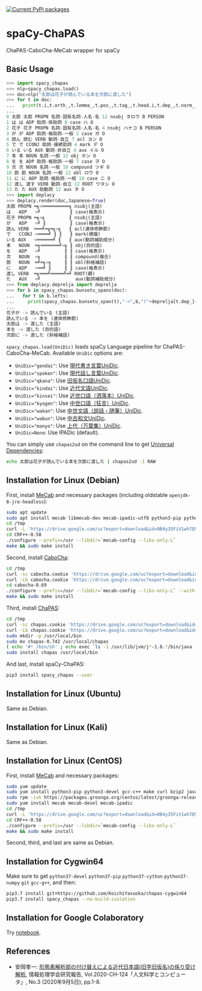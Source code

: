 [![Current PyPI packages](https://badge.fury.io/py/spacy-chapas.svg)](https://pypi.org/project/spacy-chapas/)

# spaCy-ChaPAS

ChaPAS-CaboCha-MeCab wrapper for spaCy

## Basic Usage

```py
>>> import spacy_chapas
>>> nlp=spacy_chapas.load()
>>> doc=nlp("太郎は花子が読んでいる本を次郎に渡した")
>>> for t in doc:
...   print(t.i,t.orth_,t.lemma_,t.pos_,t.tag_,t.head.i,t.dep_,t.norm_,t.ent_iob_,t.ent_type_)
...
0 太郎 太郎 PROPN 名詞-固有名詞-人名-名 12 nsubj タロウ B PERSON
1 は は ADP 助詞-係助詞 0 case ハ O
2 花子 花子 PROPN 名詞-固有名詞-人名-名 4 nsubj ハナコ B PERSON
3 が が ADP 助詞-格助詞-一般 2 case ガ O
4 読ん 読む VERB 動詞-自立 7 acl ヨン O
5 で で CCONJ 助詞-接続助詞 4 mark デ O
6 いる いる AUX 動詞-非自立 4 aux イル O
7 本 本 NOUN 名詞-一般 12 obj ホン O
8 を を ADP 助詞-格助詞-一般 7 case ヲ O
9 次 次 NOUN 名詞-一般 10 compound ツギ O
10 郎 郎 NOUN 名詞-一般 12 obl ロウ O
11 に に ADP 助詞-格助詞-一般 10 case ニ O
12 渡し 渡す VERB 動詞-自立 12 ROOT ワタシ O
13 た た AUX 助動詞 12 aux タ O
>>> import deplacy
>>> deplacy.render(doc,Japanese=True)
太郎 PROPN ═╗<══════════╗ nsubj(主語)
は   ADP   <╝           ║ case(格表示)
花子 PROPN ═╗<╗         ║ nsubj(主語)
が   ADP   <╝ ║         ║ case(格表示)
読ん VERB  ═══╝═╗═╗<╗   ║ acl(連体修飾節)
で   CCONJ <════╝ ║ ║   ║ mark(標識)
いる AUX   <══════╝ ║   ║ aux(動詞補助成分)
本   NOUN  ═╗═══════╝<╗ ║ obj(目的語)
を   ADP   <╝         ║ ║ case(格表示)
次   NOUN  <╗         ║ ║ compound(複合)
郎   NOUN  ═╝═╗<╗     ║ ║ obl(斜格補語)
に   ADP   <══╝ ║     ║ ║ case(格表示)
渡し VERB  ═╗═══╝═════╝═╝ ROOT(親)
た   AUX   <╝             aux(動詞補助成分)
>>> from deplacy.deprelja import deprelja
>>> for b in spacy_chapas.bunsetu_spans(doc):
...   for t in b.lefts:
...     print(spacy_chapas.bunsetu_span(t),"->",b,"("+deprelja[t.dep_]+")")
...
花子が -> 読んでいる (主語)
読んでいる -> 本を (連体修飾節)
太郎は -> 渡した (主語)
本を -> 渡した (目的語)
次郎に -> 渡した (斜格補語)
```

`spacy_chapas.load(UniDic)` loads spaCy Language pipeline for ChaPAS-CaboCha-MeCab. Available `UniDic` options are:

* `UniDic="gendai"`: Use [現代書き言葉UniDic](https://unidic.ninjal.ac.jp/download#unidic_bccwj).
* `UniDic="spoken"`: Use [現代話し言葉UniDic](https://unidic.ninjal.ac.jp/download#unidic_csj).
* `UniDic="qkana"`: Use [旧仮名口語UniDic](https://unidic.ninjal.ac.jp/download_all#unidic_qkana).
* `UniDic="kindai"`: Use [近代文語UniDic](https://unidic.ninjal.ac.jp/download_all#unidic_kindai).
* `UniDic="kinsei"`: Use [近世口語（洒落本）UniDic](https://unidic.ninjal.ac.jp/download_all#unidic_kinsei).
* `UniDic="kyogen"`: Use [中世口語（狂言）UniDic](https://unidic.ninjal.ac.jp/download_all#unidic_kyogen).
* `UniDic="wakan"`: Use [中世文語（説話・随筆）UniDic](https://unidic.ninjal.ac.jp/download_all#unidic_wakan).
* `UniDic="wabun"`: Use [中古和文UniDic](https://unidic.ninjal.ac.jp/download_all#unidic_wabun).
* `UniDic="manyo"`: Use [上代（万葉集）UniDic](https://unidic.ninjal.ac.jp/download_all#unidic_manyo).
* `UniDic=None`: Use IPADic (default).

You can simply use `chapas2ud` on the command line to get [Universal Dependencies](https://universaldependencies.org/format.html):

```sh
echo 太郎は花子が読んでいる本を次郎に渡した | chapas2ud -I RAW
```

## Installation for Linux (Debian)

First, install [MeCab](https://taku910.github.io/mecab/) and necessary packages (including oldstable `openjdk-8-jre-headless`):

```sh
sudo apt update
sudo apt install mecab libmecab-dev mecab-ipadic-utf8 python3-pip python3-dev g++ make curl openjdk-8-jre-headless
cd /tmp
curl -L 'https://drive.google.com/uc?export=download&id=0B4y35FiV1wh7QVR6VXJ5dWExSTQ' | tar xzf -
cd CRF++-0.58
./configure --prefix=/usr --libdir=`mecab-config --libs-only-L`
make && sudo make install
```

Second, install [CaboCha](https://taku910.github.io/cabocha/):

```sh
cd /tmp
curl -sc cabocha.cookie 'https://drive.google.com/uc?export=download&id=0B4y35FiV1wh7SDd1Q1dUQkZQaUU' > /dev/null
curl -Lb cabocha.cookie 'https://drive.google.com/uc?export=download&id=0B4y35FiV1wh7SDd1Q1dUQkZQaUU&confirm='`tr -d '\015' < cabocha.cookie | awk '/_warning_/{print $NF}'` | tar xjf -
cd cabocha-0.69
./configure --prefix=/usr --libdir=`mecab-config --libs-only-L` --with-charset=UTF8
make && sudo make install
```

Third, install [ChaPAS](https://sites.google.com/site/yotarow/chapas):

```sh
cd /tmp
curl -sc chapas.cookie 'https://drive.google.com/uc?export=download&id=0BwG_CvJHq43fNDlqSkVSREkzaEk' > /dev/null
curl -Lb chapas.cookie 'https://drive.google.com/uc?export=download&id=0BwG_CvJHq43fNDlqSkVSREkzaEk&confirm='`tr -d '\015' < chapas.cookie | awk '/_warning_/{print $NF}'` | tar xzf -
sudo mkdir -p /usr/local/bin
sudo mv chapas-0.742 /usr/local/chapas
( echo '#! /bin/sh' ; echo exec `ls -1 /usr/lib/jvm/j*-1.8.*/bin/java | tail -1` -Xmx1g -jar /usr/local/chapas/chapas.jar '"$@"' ) > chapas
sudo install chapas /usr/local/bin
```

And last, install spaCy-ChaPAS:

```sh
pip3 install spacy_chapas --user
```

## Installation for Linux (Ubuntu)

Same as Debian.

## Installation for Linux (Kali)

Same as Debian.

## Installation for Linux (CentOS)

First, install [MeCab](https://taku910.github.io/mecab/) and necessary packages:

```sh
sudo yum update
sudo yum install python3-pip python3-devel gcc-c++ make curl bzip2 java-1.8.0-openjdk-headless epel-release
sudo rpm -ivh https://packages.groonga.org/centos/latest/groonga-release-latest.noarch.rpm
sudo yum install mecab mecab-devel mecab-ipadic
cd /tmp
curl -L 'https://drive.google.com/uc?export=download&id=0B4y35FiV1wh7QVR6VXJ5dWExSTQ' | tar xzf -
cd CRF++-0.58
./configure --prefix=/usr --libdir=`mecab-config --libs-only-L`
make && sudo make install
```

Second, third, and last are same as Debian.

## Installation for Cygwin64

Make sure to get `python37-devel` `python37-pip` `python37-cython` `python37-numpy` `git` `gcc-g++`, and then:

```sh
pip3.7 install git+https://github.com/KoichiYasuoka/chapas-cygwin64
pip3.7 install spacy_chapas --no-build-isolation
```

## Installation for Google Colaboratory

Try [notebook](https://colab.research.google.com/github/KoichiYasuoka/spaCy-ChaPAS/blob/master/spacy_chapas.ipynb).

## References

* 安岡孝一: [形態素解析部の付け替えによる近代日本語(旧字旧仮名)の係り受け解析](http://hdl.handle.net/2433/254677), 情報処理学会研究報告, Vol.2020-CH-124「人文科学とコンピュータ」, No.3 (2020年9月5日), pp.1-8.

